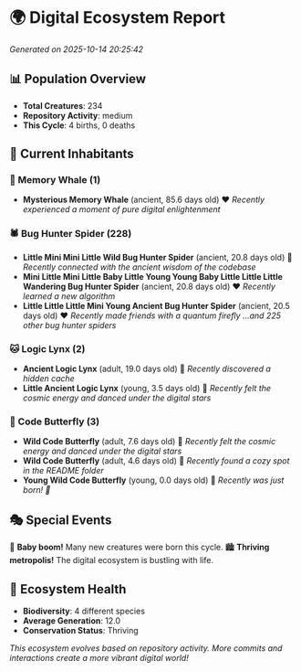 # 🌍 Digital Ecosystem Report
*Generated on 2025-10-14 20:25:42*

## 📊 Population Overview
- **Total Creatures**: 234
- **Repository Activity**: medium
- **This Cycle**: 4 births, 0 deaths

## 👥 Current Inhabitants

### 🐋 Memory Whale (1)
- **Mysterious Memory Whale** (ancient, 85.6 days old) ❤️
  *Recently experienced a moment of pure digital enlightenment*

### 🕷️ Bug Hunter Spider (228)
- **Little Mini Mini Little Wild Bug Hunter Spider** (ancient, 20.8 days old) 💛
  *Recently connected with the ancient wisdom of the codebase*
- **Mini Little Mini Little Baby Little Young Young Baby Little Little Little Wandering Bug Hunter Spider** (ancient, 20.8 days old) ❤️
  *Recently learned a new algorithm*
- **Little Little Little Mini Young Ancient Bug Hunter Spider** (ancient, 20.5 days old) ❤️
  *Recently made friends with a quantum firefly*
  *...and 225 other bug hunter spiders*

### 🐱 Logic Lynx (2)
- **Ancient Logic Lynx** (adult, 19.0 days old) 💛
  *Recently discovered a hidden cache*
- **Little Ancient Logic Lynx** (young, 3.5 days old) 💚
  *Recently felt the cosmic energy and danced under the digital stars*

### 🦋 Code Butterfly (3)
- **Wild Code Butterfly** (adult, 7.6 days old) 💚
  *Recently felt the cosmic energy and danced under the digital stars*
- **Wild Code Butterfly** (adult, 4.6 days old) 💚
  *Recently found a cozy spot in the README folder*
- **Young Wild Code Butterfly** (young, 0.0 days old) 💚
  *Recently was just born! 👶*

## 🎭 Special Events

🎉 **Baby boom!** Many new creatures were born this cycle.
🏙️ **Thriving metropolis!** The digital ecosystem is bustling with life.

## 🔬 Ecosystem Health
- **Biodiversity**: 4 different species
- **Average Generation**: 12.0
- **Conservation Status**: Thriving

*This ecosystem evolves based on repository activity. More commits and interactions create a more vibrant digital world!*